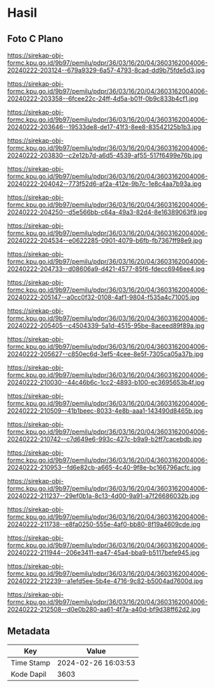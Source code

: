 # Hasil

## Foto C Plano

https://sirekap-obj-formc.kpu.go.id/9b97/pemilu/pdpr/36/03/16/20/04/3603162004006-20240222-203124--679a9329-6a57-4793-8cad-dd9b75fde5d3.jpg

https://sirekap-obj-formc.kpu.go.id/9b97/pemilu/pdpr/36/03/16/20/04/3603162004006-20240222-203358--6fcee22c-24ff-4d5a-b01f-0b9c833b4cf1.jpg

https://sirekap-obj-formc.kpu.go.id/9b97/pemilu/pdpr/36/03/16/20/04/3603162004006-20240222-203646--19533de8-de17-41f3-8ee8-83542125b1b3.jpg

https://sirekap-obj-formc.kpu.go.id/9b97/pemilu/pdpr/36/03/16/20/04/3603162004006-20240222-203830--c2e12b7d-a6d5-4539-af55-517f6499e76b.jpg

https://sirekap-obj-formc.kpu.go.id/9b97/pemilu/pdpr/36/03/16/20/04/3603162004006-20240222-204042--773f52d6-af2a-412e-9b7c-1e8c4aa7b93a.jpg

https://sirekap-obj-formc.kpu.go.id/9b97/pemilu/pdpr/36/03/16/20/04/3603162004006-20240222-204250--d5e566bb-c64a-49a3-82d4-8e16389063f9.jpg

https://sirekap-obj-formc.kpu.go.id/9b97/pemilu/pdpr/36/03/16/20/04/3603162004006-20240222-204534--e0622285-0901-4079-b6fb-fb7367ff98e9.jpg

https://sirekap-obj-formc.kpu.go.id/9b97/pemilu/pdpr/36/03/16/20/04/3603162004006-20240222-204733--d08606a9-d421-4577-85f6-fdecc6946ee4.jpg

https://sirekap-obj-formc.kpu.go.id/9b97/pemilu/pdpr/36/03/16/20/04/3603162004006-20240222-205147--a0cc0f32-0108-4af1-9804-f535a4c71005.jpg

https://sirekap-obj-formc.kpu.go.id/9b97/pemilu/pdpr/36/03/16/20/04/3603162004006-20240222-205405--c4504339-5a1d-4515-95be-8aceed89f89a.jpg

https://sirekap-obj-formc.kpu.go.id/9b97/pemilu/pdpr/36/03/16/20/04/3603162004006-20240222-205627--c850ec6d-3ef5-4cee-8e5f-7305ca05a37b.jpg

https://sirekap-obj-formc.kpu.go.id/9b97/pemilu/pdpr/36/03/16/20/04/3603162004006-20240222-210030--44c46b6c-1cc2-4893-b100-ec3695653b4f.jpg

https://sirekap-obj-formc.kpu.go.id/9b97/pemilu/pdpr/36/03/16/20/04/3603162004006-20240222-210509--41b1beec-8033-4e8b-aaa1-143490d8465b.jpg

https://sirekap-obj-formc.kpu.go.id/9b97/pemilu/pdpr/36/03/16/20/04/3603162004006-20240222-210742--c7d649e6-993c-427c-b9a9-b2ff7cacebdb.jpg

https://sirekap-obj-formc.kpu.go.id/9b97/pemilu/pdpr/36/03/16/20/04/3603162004006-20240222-210953--fd6e82cb-a665-4c40-9f8e-bc166796acfc.jpg

https://sirekap-obj-formc.kpu.go.id/9b97/pemilu/pdpr/36/03/16/20/04/3603162004006-20240222-211237--29ef0b1a-8c13-4d00-9a91-a7f26686032b.jpg

https://sirekap-obj-formc.kpu.go.id/9b97/pemilu/pdpr/36/03/16/20/04/3603162004006-20240222-211738--e8fa0250-555e-4af0-bb80-8f19a4609cde.jpg

https://sirekap-obj-formc.kpu.go.id/9b97/pemilu/pdpr/36/03/16/20/04/3603162004006-20240222-211944--206e3411-ea47-45a4-bba9-b5117befe945.jpg

https://sirekap-obj-formc.kpu.go.id/9b97/pemilu/pdpr/36/03/16/20/04/3603162004006-20240222-212239--a1efd5ee-5b4e-4716-9c82-b5004ad7600d.jpg

https://sirekap-obj-formc.kpu.go.id/9b97/pemilu/pdpr/36/03/16/20/04/3603162004006-20240222-212508--d0e0b280-aa61-4f7a-a40d-bf9d38ff62d2.jpg


## Metadata

| Key        | Value               |
| ---------- | ------------------- |
| Time Stamp | 2024-02-26 16:03:53 |
| Kode Dapil | 3603                |



